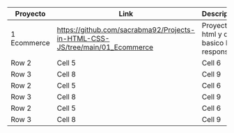 | Proyecto      | Link                                                                          | Descripcion                               |
|---------------|-------------------------------------------------------------------------------|-------------------------------------------|
| 1 Ecommerce   | https://github.com/sacrabma92/Projects-in-HTML-CSS-JS/tree/main/01_Ecommerce   | Proyecto html y css basico NO responsivo  |
| Row 2    | Cell 5   | Cell 6   |
| Row 3    | Cell 8   | Cell 9   |
| Row 2    | Cell 5   | Cell 6   |
| Row 3    | Cell 8   | Cell 9   |
| Row 2    | Cell 5   | Cell 6   |
| Row 3    | Cell 8   | Cell 9   |
